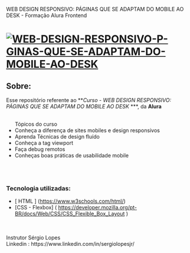 
 WEB DESIGN RESPONSIVO: PÁGINAS QUE SE ADAPTAM DO MOBILE AO DESK - Formação Alura Frontend

<h1>
    <a href="https://ibb.co/yQR6SSf"><img src="https://i.ibb.co/ZMJBmmL/WEB-DESIGN-RESPONSIVO-P-GINAS-QUE-SE-ADAPTAM-DO-MOBILE-AO-DESK.png" alt="WEB-DESIGN-RESPONSIVO-P-GINAS-QUE-SE-ADAPTAM-DO-MOBILE-AO-DESK" border="0"></a>
</h1>
 

## Sobre: 

Esse repositório referente ao ***Curso - WEB DESIGN RESPONSIVO: PÁGINAS QUE SE ADAPTAM DO MOBILE AO DESK* ***, da **Alura**<br><br>

<ul>Tópicos do curso <br>
	<li>Conheça a diferença de sites mobiles e design responsivos</li>
	<li>Aprenda Técnicas de design fluído</li>
	<li>Conheça a tag viewport</li>
	<li>Faça debug remotos</li>
	<li>Conheças boas práticas de usabilidade mobile</li>
</ul><br><br>

###  Tecnologia utilizadas:

* [ HTML ] (https://www.w3schools.com/html/)
* [CSS - Flexbox] ( https://developer.mozilla.org/pt-BR/docs/Web/CSS/CSS_Flexible_Box_Layout )

<br>
<br>
Instrutor Sérgio Lopes<br>
Linkedin : https://www.linkedin.com/in/sergiolopesjr/<br>

